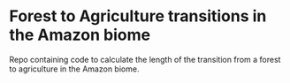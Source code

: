 # Forest to Agriculture transitions in the Amazon biome
Repo containing code to calculate the length of the transition from a forest to agriculture in the Amazon biome. 
